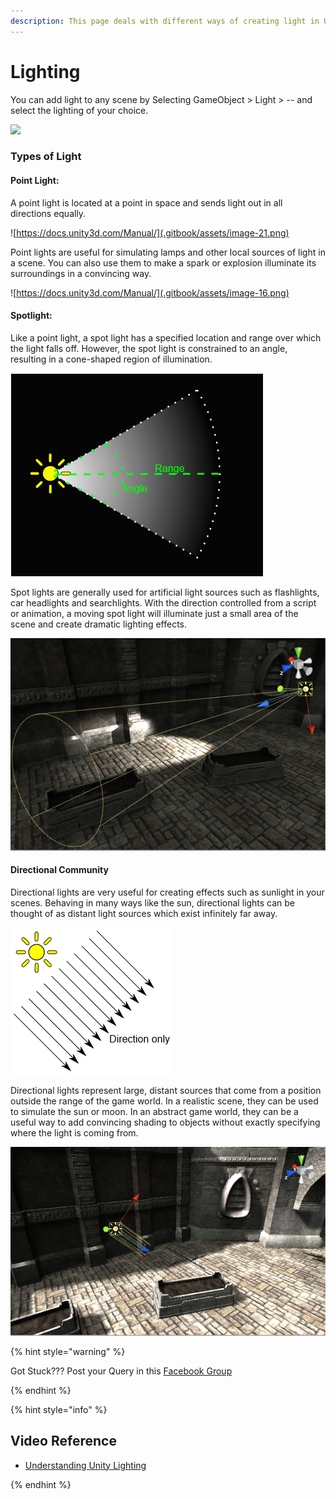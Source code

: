 ```yaml
---
description: This page deals with different ways of creating light in Unity
---
```


# Lighting

You can add light to any scene by Selecting GameObject &gt; Light &gt; -- and select the lighting of your choice.

![](.gitbook/assets/23.jpg)

### Types of Light

#### Point Light:

A point light is located at a point in space and sends light out in all directions equally.

![https://docs.unity3d.com/Manual/](.gitbook/assets/image-21.png)

Point lights are useful for simulating lamps and other local sources of light in a scene. You can also use them to make a spark or explosion illuminate its surroundings in a convincing way.

![https://docs.unity3d.com/Manual/](.gitbook/assets/image-16.png)

#### Spotlight:

Like a point light, a spot light has a specified location and range over which the light falls off. However, the spot light is constrained to an angle, resulting in a cone-shaped region of illumination.

![](.gitbook/assets/image-27.png)

Spot lights are generally used for artificial light sources such as flashlights, car headlights and searchlights. With the direction controlled from a script or animation, a moving spot light will illuminate just a small area of the scene and create dramatic lighting effects.

![](.gitbook/assets/image-29.png)

#### Directional Community

Directional lights are very useful for creating effects such as sunlight in your scenes. Behaving in many ways like the sun, directional lights can be thought of as distant light sources which exist infinitely far away.

![](.gitbook/assets/image-10.png)

Directional lights represent large, distant sources that come from a position outside the range of the game world. In a realistic scene, they can be used to simulate the sun or moon. In an abstract game world, they can be a useful way to add convincing shading to objects without exactly specifying where the light is coming from.

![](.gitbook/assets/image-30.png)

{% hint style="warning" %}

Got Stuck??? Post your Query in this [Facebook Group](https://www.facebook.com/groups/soi.vr/)

{% endhint %}

{% hint style="info" %}

## Video Reference

* [Understanding Unity Lighting ](https://www.youtube.com/watch?v=VnG2gOKV9dw)

{% endhint %}

